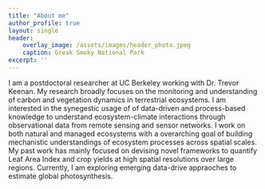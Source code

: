 ```yaml
---
title: "About me"
author_profile: true
layout: single
header:
    overlay_image: /assets/images/header_photo.jpeg
    caption: Greak Smoky National Park
excerpt: ''
---
```


I am a postdoctoral researcher at UC Berkeley working with Dr. Trevor Keenan. My research broadly focuses on the monitoring and understanding of carbon and vegetation dynamics in terrestrial ecosystems. I am interested in the synegestic usage of of data-driven and process-based knowledge to understand ecosystem-climate interactions through observational data from remote sensing and sensor networks. I work on both natural and managed ecosystems with a overarching goal of building mechanistic understandings of ecosystem processes across spatial scales. My past work has mainly focused on devising novel frameworks to quantify Leaf Area Index and crop yields at high spatial resolutions over large regions. Currently, I am exploring emerging data-drive appraoches to estimate global photosynthesis.
